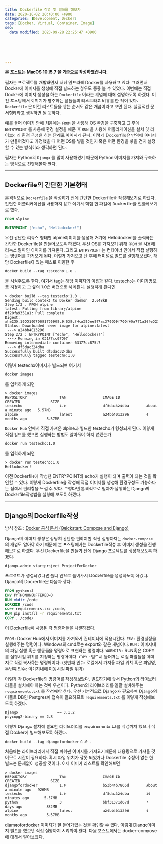 ```yaml
---
title: Dockerfile 작성 및 빌드를 해보자
date: 2020-10-02 20:40:00 +0900
categories: [Development, Docker]
tags: [Docker, Virtual, Container, Image]
seo:
  date_modified: 2020-09-28 22:25:47 +0900






---
```


**본 포스트는 MacOS 10.15.7 을 기준으로 작성하였습니다.**

필자는 프로젝트를 개발하면서 서버 인프라에 Docker를 사용하고 있다. 그러면서 Docker에 이미지를 생성해 직접 빌드하는 경우도 종종 볼 수 있었다. 이번에는 직접 Docker에 이미지 생성을 하는 `Dockerfile` 이라는 개념에 대해 설명하도록 하겠다. 이전 포스팅에서 이미지가 발주하는 물품들의 리스트라고 비유를 한 적이 있다. `Dockerfile` 은 이런 리스트들을 쌓는 순서도 같은 개념이라고 보면 된다. 실질적인 문서형태라고 생각하면 될 듯하다. 

예를 들어 이미지 안에 처음에는 `FROM` 을 사용해 OS 환경을 구축하고 그 후에 `ENTRYPOINT` 를 사용해 환경 설정을 해준 후 `RUN` 을 사용해 어플리케이션을 설치 및 라이브러리 환경 구성을 하는 단계로 이어지게 된다. 이렇게 Dockerfile은 만약에 이미지가 만들어졌다고 가정했을 때 어떤 OS를 넣을 것인지 혹은 어떤 환경을 넣을 건지 설정할 수 있는 방식이라 생각하면 된다.

필자는 Python의 `Django` 를 많이 사용해왔기 때문에 Python 이미지를 가져와 구축하는 방식으로 진행해볼까 한다.

-----

## Dockerfile의 간단한 기본형태

본격적으로 `Dockerfile` 을 작성하기 전에 간단한 Dockerfile을 작성해보기로 하겠다. 간단한 어플리케이션을 사용하지 않고 여기서 직접 한 파일에 Dockerfile을 만들어보기로 했다.

```dockerfile
FROM alpine

ENTRYPOINT ["echo", "Hellodocker!"]
```

우선 간단한 리눅스 형태인 alpine이미지를 생성해 거기에 Hellodocker!를 출력하는 간단한 Dockerfile을 만들어보도록 하겠다. 우선 OS를 가져오기 위해 `FROM` 을 사용해 리눅스 알파인 이미지를 가져온다. 그리고 `ENTRYPOINT` 는 컨테이너 안에서 직접 실행하는 명령어를 가져오게 된다. 이렇게 가져오고 난 후에 터미널로 빌드를 실행해보겠다. 해당 Dockerfile이 있는 패스로 이동한 후

```
docker build --tag testecho:1.0 .
```

을 시켜주도록 한다. 여기서 tag는 해당 이미지의 이름과 같다. testecho는 이미지명으로 지정하고 그 옆의 1.0은 버전으로 처리된다. 실행하게 된다면

```
> docker build --tag testecho:1.0 .
Sending build context to Docker daemon  2.048kB
Step 1/2 : FROM alpine
latest: Pulling from library/alpine
df20fa9351a1: Pull complete 
Digest: sha256:185518070891758909c9f839cf4ca393ee977ac378609f700f60a771a2dfe321
Status: Downloaded newer image for alpine:latest
 ---> a24bb4013296
Step 2/2 : ENTRYPOINT ["echo", "Hellodocker!"]
 ---> Running in 63177cc875b7
Removing intermediate container 63177cc875b7
 ---> df5dac324dba
Successfully built df5dac324dba
Successfully tagged testecho:1.0
```

이렇게 testecho이미지가 빌드되며 여기서 

```
docker images
```

를 입력하게 되면 

```
> docker images
REPOSITORY               TAG                 IMAGE ID            CREATED              SIZE
testecho                 1.0                 df5dac324dba        About a minute ago   5.57MB
alpine                   latest              a24bb4013296        4 months ago         5.57MB
```

`Docker Hub` 안에서 직접 가져온 alpine과 빌드한 testecho가 형성되게 된다. 이렇게 직접 빌드를 했으면 실행하는 방법도 알아둬야 하지 않겠는가

```
docker run testecho:1.0
```

를 입력하게 되면

```
> docker run testecho:1.0
Hellodocker!
```

이전 Dockerfile에 작성한 ENTRYPOINT의 echo가 실행이 되며 출력이 되는 것을 확인할 수 있다. 이렇게 Dockerfile을 작성해 직접 이미지를 생성해 환경구성도 가능하다는 점에서 편리함을 느낄 수 있다. 그렇다면 본격적으로 필자가 실행하는 Django의 Dockerfile작성법을 실행해 보도록 하겠다.

-----

## Django의 Dockerfile작성

방식 참조 : [Docker 공식 문서 (Quickstart: Compose and Django)](https://docs.docker.com/compose/django/)

Django의 이미지 생성은 상당히 간단한 편이지만 직접 실행까지는 `docker-compose` 의 개념도 알아야 하기 때문에 본 포스팅에서는 Dockerfile작성 후 이미지 생성을 진행해보기로 하겠다. 우선 Dockerfile을 만들기 전에 Django 프로젝트를 생성해보도록 하겠다. 

```
django-admin startproject ProjectForDocker
```

프로젝트가 생성되었다면 폴더 안으로 들어가서 Dockerfile을 생성하도록 하겠다. Django의 Dockerfile은 다음과 같다.

```dockerfile
FROM python:3
ENV PYTHONUNBUFFERED=0
RUN mkdir /code
WORKDIR /code
COPY requirements.txt /code/
RUN pip install -r requirements.txt
COPY . /code/
```

이 Dockerfile에 사용된 각 명령어들을 나열하겠다.

`FROM` : Docker Hub에서 이미지를 가져와서 컨테이너에 적용시킨다.
`ENV` : 환경설정을 실행해주는 명령어다. Windows의 cmd로는 export와 같은 개념이다.
`RUN` : 이미지내의 파일 실행 혹은 행동들을 명령어로 표현하는 명령어다.
`WORKDIR` : RUN혹은 COPY를 실행시킬 위치를 지정하는 명령어이다.
`COPY` : 빌드시 들어가는 로컬 파일들을 이미지로 직접 복사하는 명령어이다. (첫번째 인수: 로컬에서 가져올 파일 위치 혹은 파일명, 두번째 인수: 이미지내에 이동시킬 파일 위치)

이렇게 각 Dockerfile의 명령어를 작성해보았다. 빌드하기에 앞서 Python의 라이브러리들을 설치해야 하는 것이 우선이다. Python의 라이브러리를 일괄 설치해주는 `requirements.txt` 를 작성해야 한다. 우선 기본적으로 Django가 필요하며 Django의 디폴트 DB인 Postgres에 접속이 필요하므로 `requirements.txt` 를 이렇게 작성해보도록 하겠다.

```
Django 					== 3.1.2
psycopg2-binary == 2.8
```

이렇게 Django 설치에 필요한 라이브러리를 requirements.txt를 작성까지 했으니 직접 Docker에 빌드해보도록 하겠다.

```
docker build --tag djangofordocker:1.0 .
```

처음에는 라이브러리에서 직접 파이썬 이미지를 가져오기때문에 대용량으로 가져올 것이므로 시간이 필요하다. 혹시 파일 위치가 잘못 되었거나 Dockerfile 수정이 없는 한 빌드는 문제없이 성공할 것이다. 이제 이미지 리스트를 확인해보면

```
> docker images
REPOSITORY               TAG                 IMAGE ID            CREATED              SIZE
djangofordocker          1.0                 b53b44b7865d        About a minute ago   926MB
testecho                 1.0                 df5dac324dba        34 minutes ago       5.57MB
python                   3                   bbf31371d67d        7 days ago           882MB
alpine                   latest              a24bb4013296        4 months ago         5.57MB
```

djamgofordocker 이미지가 잘 들어가있는 것을 확인할 수 있다. 이렇게 Django이미지 빌드를 했으면 직접 실행까지 시켜봐야 한다. 다음 포스트에서는 docker-compose에 대해서 알아보겠다.